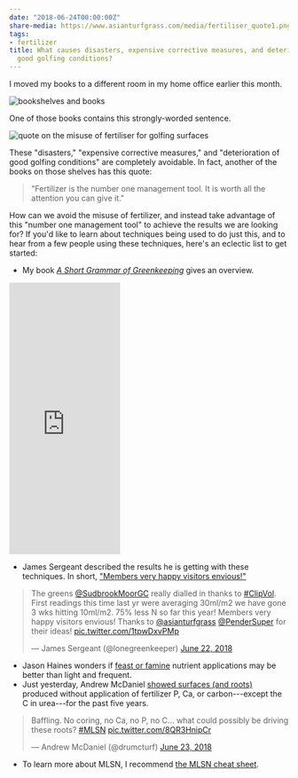 ```yaml
---
date: "2018-06-24T00:00:00Z"
share-media: https://www.asianturfgrass.com/media/fertiliser_quote1.png
tags:
- fertilizer
title: What causes disasters, expensive corrective measures, and deterioration of
  good golfing conditions?
---
```


I moved my books to a different room in my home office earlier this month.

![bookshelves and books](/media/bookshelf.jpg)

One of those books contains this strongly-worded sentence. 

![quote on the misuse of fertiliser for golfing surfaces](/media/fertiliser_quote1.png)

These "disasters," "expensive corrective measures," and "deterioration of good golfing conditions" are completely avoidable. In fact, another of the books on those shelves has this quote:

> "Fertilizer is the number one management tool. It is worth all the attention you can give it."

How can we avoid the misuse of fertilizer, and instead take advantage of this "number one management tool" to achieve the results we are looking for? If you'd like to learn about techniques being used to do just this, and to hear from a few people using these techniques, here's an eclectic list to get started: 

* My book [*A Short Grammar of Greenkeeping*](https://leanpub.com/short_grammar_of_greenkeeping) gives an overview.

<iframe width="200" height="490" src="https://leanpub.com/short_grammar_of_greenkeeping/embed" frameborder="0" allowtransparency="true"></iframe>

* James Sergeant described the results he is getting with these techniques. In short, ["Members very happy visitors envious!"](https://twitter.com/lonegreenkeeper/status/1010253951231512577)

<blockquote class="twitter-tweet" data-lang="en"><p lang="en" dir="ltr">The greens <a href="https://twitter.com/SudbrookMoorGC?ref_src=twsrc%5Etfw">@SudbrookMoorGC</a> really dialled in thanks to <a href="https://twitter.com/hashtag/ClipVol?src=hash&amp;ref_src=twsrc%5Etfw">#ClipVol</a>. First readings this time last yr were averaging 30ml/m2 we have gone 3 wks hitting 10ml/m2. 75% less N so far this year!  Members very happy visitors envious! Thanks to <a href="https://twitter.com/asianturfgrass?ref_src=twsrc%5Etfw">@asianturfgrass</a> <a href="https://twitter.com/PenderSuper?ref_src=twsrc%5Etfw">@PenderSuper</a> for their ideas! <a href="https://t.co/1tpwDxvPMp">pic.twitter.com/1tpwDxvPMp</a></p>&mdash; James Sergeant (@lonegreenkeeper) <a href="https://twitter.com/lonegreenkeeper/status/1010253951231512577?ref_src=twsrc%5Etfw">June 22, 2018</a></blockquote>
<script async src="https://platform.twitter.com/widgets.js" charset="utf-8"></script>

* Jason Haines wonders if [feast or famine](http://www.turfhacker.com/2018/06/is-feast-or-famine-beneficial.html) nutrient applications may be better than light and frequent.
* Just yesterday, Andrew McDaniel [showed surfaces (and roots)](https://twitter.com/drumcturf/status/1010330051689107456) produced without application of fertilizer P, Ca, or carbon---except the C in urea---for the past five years. 

<blockquote class="twitter-tweet" data-lang="en"><p lang="en" dir="ltr">Baffling. No coring, no Ca, no P, no C... what could possibly be driving these roots? <a href="https://twitter.com/hashtag/MLSN?src=hash&amp;ref_src=twsrc%5Etfw">#MLSN</a> <a href="https://t.co/8QR3HnipCr">pic.twitter.com/8QR3HnipCr</a></p>&mdash; Andrew McDaniel (@drumcturf) <a href="https://twitter.com/drumcturf/status/1010330051689107456?ref_src=twsrc%5Etfw">June 23, 2018</a></blockquote>
<script async src="https://platform.twitter.com/widgets.js" charset="utf-8"></script>

* To learn more about MLSN, I recommend [the MLSN cheat sheet](https://www.asianturfgrass.com/2018-02-03-new-mlsn-cheat-sheet/).

